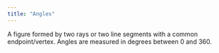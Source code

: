 ```yaml
---
title: "Angles"
---
```

A figure formed by two rays or two line segments with a common endpoint/vertex. Angles are measured in degrees between 0 and 360.

